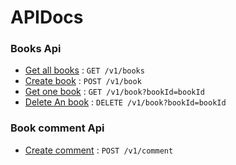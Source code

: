 # APIDocs

### Books Api
* [Get all books](books/get_all.md) : `GET /v1/books`
* [Create book](books/post.md) : `POST /v1/book`
* [Get one book](books/get.md) : `GET /v1/book?bookId=bookId`
* [Delete An book](books/delete.md) : `DELETE /v1/book?bookId=bookId`

### Book comment Api
* [Create comment](comments/post.md) : `POST /v1/comment`
